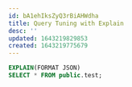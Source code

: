 ```yaml
---
id: bA1ehIksZyQ3rBiAHWdha
title: Query Tuning with Explain
desc: ''
updated: 1643219829853
created: 1643219775679
---
```


```sql
EXPLAIN(FORMAT JSON)
SELECT * FROM public.test;
```


